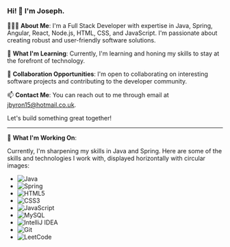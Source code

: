 ### Hi! 👋 I'm Joseph.

🤵🏾‍♂️ **About Me**:
I'm a Full Stack Developer with expertise in Java, Spring, Angular, React, Node.js, HTML, CSS, and JavaScript. I'm passionate about creating robust and user-friendly software solutions.

🌱 **What I'm Learning**:
Currently, I'm learning and honing my skills to stay at the forefront of technology.

💼 **Collaboration Opportunities**:
I'm open to collaborating on interesting software projects and contributing to the developer community.

📫 **Contact Me**:
You can reach out to me through email at [jbyron15@hotmail.co.uk](mailto:jbyron15@hotmail.co.uk).

Let's build something great together!

---

🔭 **What I'm Working On**:

Currently, I'm sharpening my skills in Java and Spring. Here are some of the skills and technologies I work with, displayed horizontally with circular images:

- ![Java](https://img.shields.io/badge/-Java-%23ED8B00.svg?&style=for-the-badge&logo=java&logoColor=white&style=flat-circle) 
- ![Spring](https://img.shields.io/badge/-Spring-%236DB33F.svg?&style=for-the-badge&logo=spring&logoColor=white&style=flat-circle)
- ![HTML5](https://img.shields.io/badge/-HTML5-%23E34F26.svg?&style=for-the-badge&logo=html5&logoColor=white&style=flat-circle)
- ![CSS3](https://img.shields.io/badge/-CSS3-%231572B6.svg?&style=for-the-badge&logo=css3&logoColor=white&style=flat-circle) 
- ![JavaScript](https://img.shields.io/badge/-JavaScript-%23F7DF1E.svg?&style=for-the-badge&logo=javascript&logoColor=black&style=flat-circle)
- ![MySQL](https://img.shields.io/badge/-MySQL-%234479A1.svg?&style=for-the-badge&logo=mysql&logoColor=white&style=flat-circle) 
- ![IntelliJ IDEA](https://img.shields.io/badge/-IntelliJ_IDEA-%23000000.svg?&style=for-the-badge&logo=intellij-idea&logoColor=white&style=flat-circle)
- ![Git](https://img.shields.io/badge/-Git-%23F05032.svg?&style=for-the-badge&logo=git&logoColor=white&style=flat-circle) 
- ![LeetCode](https://img.shields.io/badge/-LeetCode-%23FAF0E6.svg?&style=for-the-badge&logo=leetcode&logoColor=black&style=flat-circle)
